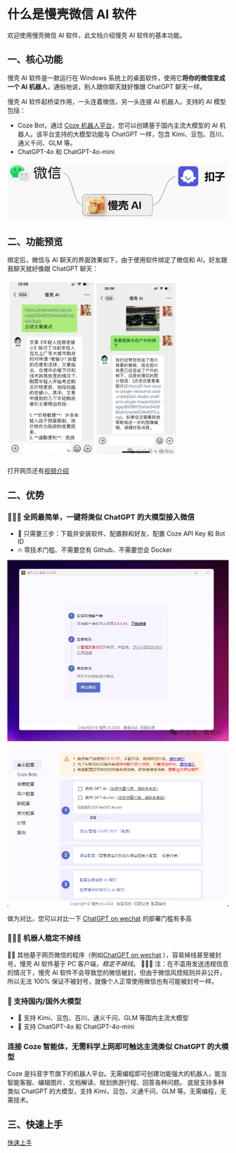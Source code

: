 # 什么是慢壳微信 AI 软件

欢迎使用慢壳微信 AI 软件，此文档介绍慢壳 AI 软件的基本功能。

## 一、核心功能

慢壳 AI 软件是一款运行在 Windows 系统上的桌面软件，使用它**将你的微信变成一个 AI 机器人**，通俗地说，别人跟你聊天就好像跟 ChatGPT 聊天一样。

慢壳 AI 软件起桥梁作用，一头连着微信，另一头连接 AI 机器人。支持的 AI 模型包括：

- Coze Bot，通过 [Coze 机器人平台](https://www.coze.cn/)，您可以创建基于国内主流大模型的 AI 机器人。该平台支持的大模型功能与 ChatGPT 一样，包含 Kimi、豆包、百川、通义千问、GLM 等。
- ChatGPT-4o 和 ChatGPT-4o-mini

![连接者](./pages/assets/link.webp)

## 二、功能预览

绑定后，微信与 AI 聊天的界面效果如下，由于使用软件绑定了微信和 AI，好友跟我聊天就好像跟 ChatGPT 聊天：

![聊天界面](./pages/assets/preview.webp)

打开网页还有[视频介绍](https://mp.weixin.qq.com/s?__biz=Mzg5OTg5NTgwMg==&mid=2247483759&idx=1&sn=9cc1959e8ba4f77043bc2d3411e093fc&chksm=c04d19faf73a90ec8712dac72b84d9e2b823b7775760a3eacbae3dbf7b7eef2e859310a9575c&token=2135729166&lang=zh_CN#rd)

## 二、优势

### 🤡🤡🤡 全网最简单，一键将类似 ChatGPT 的大模型接入微信

- 🤡 只需要三步：下载并安装软件、配置群和好友、配置 Coze API Key 和 Bot ID
- 🔥 零技术门槛、不需要您有 Github、不需要您会 Docker

![alt text](./pages/assets/software_1.jpg)

![alt text](./pages/assets/software_2.png)

做为对比，您可以对比一下 [ChatGPT on wechat](https://mp.weixin.qq.com/s?__biz=MzU5MjYwNzA1Mw==&mid=2247485304&idx=1&sn=fb9228b648e6e3c9b8d6c92161ba0852&scene=21#wechat_redirect) 的部署门槛有多高

### 🚀🚀🚀 机器人稳定不掉线

🎃👻 其他基于网页微信的程序（例如[ChatGPT on wechat](https://mp.weixin.qq.com/s?__biz=MzU5MjYwNzA1Mw==&mid=2247485304&idx=1&sn=fb9228b648e6e3c9b8d6c92161ba0852&scene=21#wechat_redirect) ），容易掉线甚至被封号，慢壳 AI 软件基于 PC 客户端，_稳定不掉线_。
🚀🚀🚀 注：在不滥用发送违规信息的情况下，慢壳 AI 软件不会导致您的微信被封，但由于微信风控规则并非公开，所以无法 100% 保证不被封号，就像个人正常使用微信也有可能被封号一样。

### 🤖️ 支持国内/国外大模型

- 🤖️ 支持 Kimi、豆包、百川、通义千问、GLM 等国内主流大模型
- 🤖️ 支持 ChatGPT-4o 和 ChatGPT-4o-mini

### 连接 Coze 智能体，无需科学上网即可触达主流类似 ChatGPT 的大模型

Coze 是抖音字节旗下的机器人平台。无需编程即可创建功能强大的机器人，能当智能客服、编辑图片、文档解读、规划旅游行程、回答各种问题。
底层支持多种类似 ChatGPT 的大模型，支持 Kimi，豆包，义通千问、GLM 等。无需编程，无需技术。

## 三、快速上手

[快速上手](./pages/getting-started.mdx)
